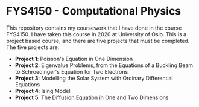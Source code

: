# FYS4150 - Computational Physics

This repository contains my coursework that I have done in the course FYS4150. I have taken this course in 2020 at University of Oslo. This is a project based course, and there are five projects that must be completed. The five projects are:

* **Project 1**: Poisson's Equation in One Dimension
* **Project 2**: Eigenvalue Problems, from the Equations of a Buckling Beam to Schroedinger's Equation for Two Electrons
* **Project 3**: Modelling the Solar System with Ordinary Differential Equations
* **Project 4**: Ising Model
* **Project 5**: The Diffusion Equation in One and Two Dimensions
